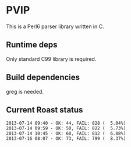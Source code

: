 PVIP
====

This is a Perl6 parser library written in C.

Runtime deps
------------

Only standard C99 library is required.

Build dependencies
------------------

greg is needed.


Current Roast status
--------------------

    2013-07-14 09:40 - OK: 44, FAIL: 828 (  5.04%)
    2013-07-14 09:59 - OK: 50, FAIL: 822 (  5.73%)
    2013-07-14 10:45 - OK: 60, FAIL: 812 (  6.88%)
    2013-07-16 08:07 - OK: 73, FAIL: 799 (  8.37%)

